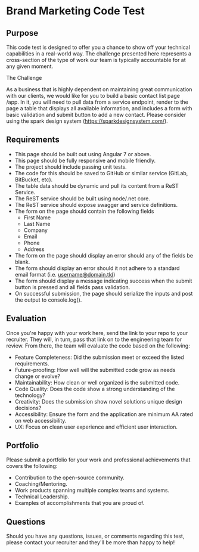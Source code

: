 # Brand Marketing Code Test

## Purpose

This code test is designed to offer you a chance to show off your technical capabilities in a real-world way. The challenge presented here
represents a cross-section of the type of work our team is typically accountable for at any given moment.

The Challenge

As a business that is highly dependent on maintaining great communication with our clients, we would like for you to build a basic contact list page /app. In it, you will need to pull data from a service endpoint, render to the page a table that displays all available information, and includes a form with basic validation and submit button to add a new contact. Please consider using the spark design system (https://sparkdesignsystem.com/).

## Requirements

* This page should be built out using Angular 7 or above.
* This page should be fully responsive and mobile friendly.
* The project should include passing unit tests.
* The code for this should be saved to GitHub or similar service (GitLab, BitBucket, etc).
* The table data should be dynamic and pull its content from a ReST Service.
* The ReST service should be built using node/.net core.
* The ReST service should expose swagger and service definitions.
* The form on the page should contain the following fields
    * First Name
    * Last Name
    * Company
    * Email
    * Phone
    * Address
* The form on the page should display an error should any of the fields be blank.
* The form should display an error should it not adhere to a standard email format (i.e. username@domain.tld)
* The form should display a message indicating success when the submit button is pressed and all fields pass validation.
* On successful submission, the page should serialize the inputs and post the output to console.log().

## Evaluation

Once you're happy with your work here, send the link to your repo to your recruiter. They will, in turn, pass that link on to the engineering team for review. From there, the team will evaluate the code based on the following:

* Feature Completeness: Did the submission meet or exceed the listed requirements.
* Future-proofing: How well will the submitted code grow as needs change or evolve?
* Maintainability: How clean or well organized is the submitted code.
* Code Quality: Does the code show a strong understanding of the technology?
* Creativity: Does the submission show novel solutions unique design decisions?
* Accessibility: Ensure the form and the application are minimum AA rated on web accessibility.
* UX: Focus on clean user experience and efficient user interaction. 

## Portfolio

Please submit a portfolio for your work and professional achievements that covers the following:

* Contribution to the open-source community.
* Coaching/Mentoring.
* Work products spanning multiple complex teams and systems.
* Technical Leadership.
* Examples of accomplishments that you are proud of.

## Questions

Should you have any questions, issues, or comments regarding this test, please contact your recruiter and they'll be more than happy to help!
